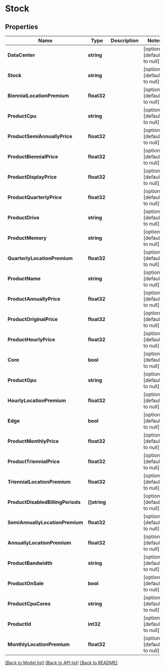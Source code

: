 # Stock

## Properties
Name | Type | Description | Notes
------------ | ------------- | ------------- | -------------
**DataCenter** | **string** |  | [optional] [default to null]
**Stock** | **string** |  | [optional] [default to null]
**BiennialLocationPremium** | **float32** |  | [optional] [default to null]
**ProductCpu** | **string** |  | [optional] [default to null]
**ProductSemiAnnuallyPrice** | **float32** |  | [optional] [default to null]
**ProductBiennialPrice** | **float32** |  | [optional] [default to null]
**ProductDisplayPrice** | **float32** |  | [optional] [default to null]
**ProductQuarterlyPrice** | **float32** |  | [optional] [default to null]
**ProductDrive** | **string** |  | [optional] [default to null]
**ProductMemory** | **string** |  | [optional] [default to null]
**QuarterlyLocationPremium** | **float32** |  | [optional] [default to null]
**ProductName** | **string** |  | [optional] [default to null]
**ProductAnnuallyPrice** | **float32** |  | [optional] [default to null]
**ProductOriginalPrice** | **float32** |  | [optional] [default to null]
**ProductHourlyPrice** | **float32** |  | [optional] [default to null]
**Core** | **bool** |  | [optional] [default to null]
**ProductGpu** | **string** |  | [optional] [default to null]
**HourlyLocationPremium** | **float32** |  | [optional] [default to null]
**Edge** | **bool** |  | [optional] [default to null]
**ProductMonthlyPrice** | **float32** |  | [optional] [default to null]
**ProductTriennialPrice** | **float32** |  | [optional] [default to null]
**TriennialLocationPremium** | **float32** |  | [optional] [default to null]
**ProductDisabledBillingPeriods** | **[]string** |  | [optional] [default to null]
**SemiAnnuallyLocationPremium** | **float32** |  | [optional] [default to null]
**AnnuallyLocationPremium** | **float32** |  | [optional] [default to null]
**ProductBandwidth** | **string** |  | [optional] [default to null]
**ProductOnSale** | **bool** |  | [optional] [default to null]
**ProductCpuCores** | **string** |  | [optional] [default to null]
**ProductId** | **int32** |  | [optional] [default to null]
**MonthlyLocationPremium** | **float32** |  | [optional] [default to null]

[[Back to Model list]](../README.md#documentation-for-models) [[Back to API list]](../README.md#documentation-for-api-endpoints) [[Back to README]](../README.md)


